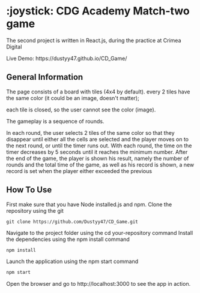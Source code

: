 <h1>:joystick: CDG Academy Match-two game</h1>
<p>The second project is written in React.js, during the practice at Crimea Digital</p>
<p>Live Demo: https://dustyy47.github.io/CD_Game/</p><h2>General Information</h2>
The page consists of a board with tiles (4x4 by default).
every 2 tiles have the same color (it could be an image, doesn't matter);
<p>each tile is closed, so the user cannot see the color (image).</p>
<p>The gameplay is a sequence of rounds.</p>
<p>In each round, the user selects 2 tiles of the same color so that they disappear until either all the cells are selected and the player moves on to the next round, or until the timer runs out. With each round, the time on the timer decreases by 5 seconds until it reaches the minimum number. After the end of the game, the player is shown his result, namely the number of rounds and the total time of the game, as well as his record is shown, a new record is set when the player either exceeded the previous</p>
<h2>How To Use</h2>

First make sure that you have Node installed.js and npm.
Clone the repository using the git
   
   ```git
   git clone https://github.com/Dustyy47/CD_Game.git
   ```
Navigate to the project folder using the cd your-repository command
Install the dependencies using the npm install command
  
   ```javascript
   npm install
   ```
Launch the application using the npm start command

   ```javascript
   npm start
   ```
Open the browser and go to http://localhost:3000 to see the app in action.

